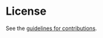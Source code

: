 # License

See the
[guidelines for contributions](https://github.com/ietf-wg-ohai/draft-ohai-svcb-config/blob/main/CONTRIBUTING.md).
